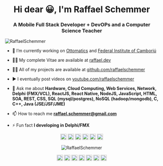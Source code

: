 <h1 align="center">Hi dear 😀, I'm Raffael Schemmer</h1>
<h3 align="center">A Mobile Full Stack Developer + DevOPs and a Computer Science Teacher</h3>
<p align="left"> <img src="https://komarev.com/ghpvc/?username=RaffaelSchemmer" alt="RaffaelSchemmer" /> </p>

- 🔭 I’m currently working on [Ottomatics](https://www.linkedin.com/company/65481304/admin/) and [Federal Institute of Camboriú](http://camboriu.ifc.edu.br)

- 👨‍📜 My complete Vitae are available at [raffael.dev](https://www.raffael.dev)

- 👨‍💻 All of my projects are available at [github.com/raffaelschemmer](https://github.com/raffaelschemmer)

- ▶️ I eventually post videos on [youtube.com/raffaelschemmer](https://www.youtube.com/user/spock2f)

- 💬 Ask me about **Hardware, Cloud Computing, Web Services, Network, Delphi (FMX/VCL), ReactJS, React Native, NodeJS, JavaScript, HTML, SOA, REST, CSS, SQL (mysql/postgres), NoSQL (hadoop/mongodb), C, C++, Java (JSE/JSF/JME)**

- 📫 How to reach me **raffael.schemmer@gmail.com**

- ⚡ Fun fact **I developing in Delphi/FMX**

<p align="center"><img src="https://www.flamingoajans.com/assets/vendors/devicon/icons/react/react-original.svg" alt="react" width="20" height="20"/> <img src="https://www.martincap.io/images/icons/devicon/css3/css3-original.svg" alt="css3" width="20" height="20"/> <img src="https://upload.wikimedia.org/wikipedia/commons/thumb/2/21/Devicon-html5-plain-wordmark.svg/768px-Devicon-html5-plain-wordmark.svg.png" alt="html5" width="20" height="20"/> <img src="https://upload.wikimedia.org/wikipedia/commons/thumb/9/99/Unofficial_JavaScript_logo_2.svg/1024px-Unofficial_JavaScript_logo_2.svg.png" alt="javascript" width="20" height="20"/> <img src="https://www.flamingoajans.com/assets/vendors/devicon/icons/postgresql/postgresql-original.svg" alt="postgresql" width="20" height="20"/> <img src="https://www.martincap.io/images/icons/devicon/nodejs/nodejs-original.svg" alt="nodejs" width="20" height="20"/></p><p align="center"> <img src="https://github-readme-stats.vercel.app/api?username=RaffaelSchemmer&show_icons=true" alt="RaffaelSchemmer" /> </p>

<p align="center">
<a href="http://buscatextual.cnpq.br/buscatextual/visualizacv.do?id=K4744427Z0" target="blank"><img align="center" src="https://www.raffael.dev/img/lattes.png" alt="RaffaelSchemmer" height="20" width="20" /></a>
<a href="https://twitter.com/raffaelschemmer" target="blank"><img align="center" src="https://cdn.jsdelivr.net/npm/simple-icons@3.0.1/icons/twitter.svg" alt="RaffaelSchemmer" height="20" width="20" /></a>
<a href="https://www.linkedin.com/in/raffael-bottoli-schemmer-290a7727/" target="blank"><img align="center" src="https://cdn.jsdelivr.net/npm/simple-icons@3.0.1/icons/linkedin.svg" alt="RaffaelSchemmer" height="20" width="20" /></a>
  <a href="https://stackexchange.com/users/5373822/raffael-bottoli-schemmer" target="blank"><img align="center" src="https://cdn.jsdelivr.net/npm/simple-icons@3.0.1/icons/stackoverflow.svg" alt="RaffaelSchemmer" height="20" width="20" /></a>
<a href="https://www.researchgate.net/profile/Raffael_Bottoli_Schemmer" target="blank"><img align="center" src="https://www.raffael.dev/img/researchgate.png" alt="RaffaelSchemmer" height="20" width="20" /></a>
<a href="https://fb.com/raffaelschemmer" target="blank"><img align="center" src="https://cdn.jsdelivr.net/npm/simple-icons@3.0.1/icons/facebook.svg" alt="RaffaelSchemmer" height="20" width="20" /></a>
<a href="https://instagram.com/raffaelschemmer" target="blank"><img align="center" src="https://cdn.jsdelivr.net/npm/simple-icons@3.0.1/icons/instagram.svg" alt="RaffaelSchemmer" height="20" width="20" /></a>
</p>

